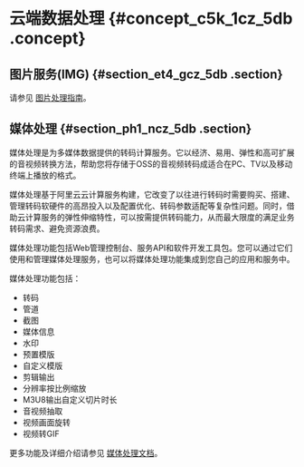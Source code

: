 # 云端数据处理 {#concept_c5k_1cz_5db .concept}

## 图片服务\(IMG\) {#section_et4_gcz_5db .section}

请参见 [图片处理指南](../cn.zh-CN/图片处理指南/快速使用OSS图片服务.md#)。

## 媒体处理 {#section_ph1_ncz_5db .section}

媒体处理是为多媒体数据提供的转码计算服务。它以经济、易用、弹性和高可扩展的音视频转换方法，帮助您将存储于OSS的音视频转码成适合在PC、TV以及移动终端上播放的格式。

媒体处理基于阿里云云计算服务构建，它改变了以往进行转码时需要购买、搭建、管理转码软硬件的高昂投入以及配置优化、转码参数适配等复杂性问题。同时，借助云计算服务的弹性伸缩特性，可以按需提供转码能力，从而最大限度的满足业务转码需求、避免资源浪费。

媒体处理功能包括Web管理控制台、服务API和软件开发工具包。您可以通过它们使用和管理媒体处理服务，也可以将媒体处理功能集成到您自己的应用和服务中。

媒体处理功能包括：

-   转码
-   管道
-   截图
-   媒体信息
-   水印
-   预置模版
-   自定义模版
-   剪辑输出
-   分辨率按比例缩放
-   M3U8输出自定义切片时长
-   音视频抽取
-   视频画面旋转
-   视频转GIF

更多功能及详细介绍请参见 [媒体处理文档](https://help.aliyun.com/document_detail/29196.html)。

